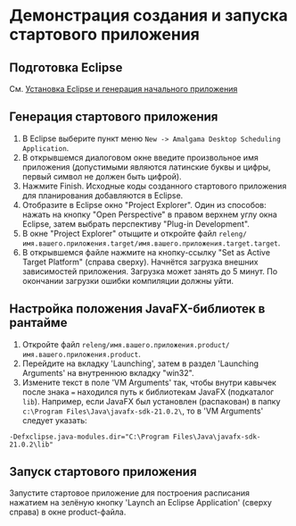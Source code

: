 # Демонстрация создания и запуска стартового приложения

## Подготовка Eclipse

См. [Установка Eclipse и генерация начального приложения](/EclipseSetup.md)

## Генерация стартового приложения

1. В Eclipse выберите пункт меню `New -> Amalgama Desktop Scheduling Application`.
2. В открывшемся диалоговом окне введите произвольное имя приложения (допустимыми являются латинские буквы и цифры, первый символ не должен быть цифрой).
3. Нажмите Finish. Исходные коды созданного стартового приложения для планирования добавляются в Eclipse.
4. Отобразите в Eclipse окно "Project Explorer". Один из способов: нажать на кнопку "Open Perspective" в правом верхнем углу окна Eclipse, затем выбрать перспективу "Plug-in Development".
5. В окне "Project Explorer" отыщите и откройте файл `releng/имя.вашего.приложения.target/имя.вашего.приложения.target.target`.
6. В открывшемся файле нажмите на кнопку-ссылку "Set as Active Target Platform" (справа сверху). Начнётся загрузка внешних зависимостей приложения. Загрузка может занять до 5 минут. По окончании загрузки ошибки компиляции должны уйти.

## Настройка положения JavaFX-библиотек в рантайме

1. Откройте файл `releng/имя.вашего.приложения.product/имя.вашего.приложения.product`.
2. Перейдите на вкладку 'Launching', затем в раздел 'Launching Arguments' на внутреннюю вкладку "win32".
3. Измените текст в поле 'VM Arguments' так, чтобы внутри кавычек после знака `=` находился путь к библиотекам JavaFX (подкаталог `lib`). Например, если JavaFX был установлен (распакован) в папку `c:\Program Files\Java\javafx-sdk-21.0.2\`, то в 'VM Arguments' следует указать:
```
-Defxclipse.java-modules.dir="C:\Program Files\Java\javafx-sdk-21.0.2\lib"
```

## Запуск стартового приложения

Запустите стартовое приложение для построения расписания нажатием на зелёную кнопку 'Laynch an Eclipse Application' (сверху справа) в окне product-файла.